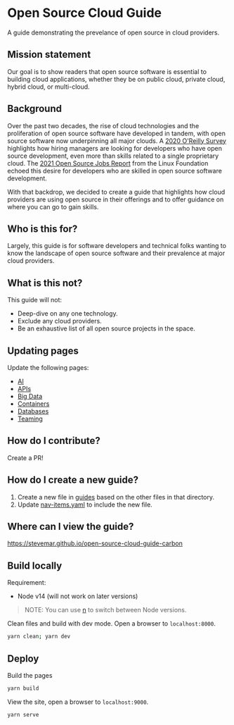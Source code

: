 # Open Source Cloud Guide

A guide demonstrating the prevelance of open source in cloud providers.

## Mission statement

Our goal is to show readers that open source software is essential to building cloud applications, whether they be on public cloud, private cloud, hybrid cloud, or multi-cloud.

## Background

Over the past two decades, the rise of cloud technologies and the proliferation of open source software have developed in tandem, with open source software now underpinning all major clouds. A [2020 O'Reilly Survey](https://www.ibm.com/downloads/cas/PXR1GGZN) highlights how hiring managers are looking for developers who have open source development, even more than skills related to a single proprietary cloud. The [2021 Open Source Jobs Report](https://www.linuxfoundation.org/resources/publications/open-source-jobs-report-2021/?SSAID=862413&sscid=91k5_w9w4l) from the Linux Foundation echoed this desire for developers who are skilled in open source software development.

With that backdrop, we decided to create a guide that highlights how cloud providers are using open source in their offerings and to offer guidance on where you can go to gain skills.

## Who is this for?

Largely, this guide is for software developers and technical folks wanting to know the landscape of open source software and their prevalence at major cloud providers.

## What is this not?

This guide will not:

* Deep-dive on any one technology.
* Exclude any cloud providers.
* Be an exhaustive list of all open source projects in the space.

## Updating pages

Update the following pages:

* [AI](src/pages/guides/ai.mdx)
* [APIs](src/pages/guides/serving-apis.mdx)
* [Big Data](src/pages/guides/big-data.mdx)
* [Containers](src/pages/guides/containers.mdx)
* [Databases](src/pages/guides/databases.mdx)
* [Teaming](src/pages/guides/teaming.mdx)

## How do I contribute?

Create a PR!

## How do I create a new guide?

1. Create a new file in [guides](src/pages/guides) based on the other files in that directory.
2. Update [nav-items.yaml](src/data/nav-items.yaml) to include the new file.

## Where can I view the guide?

<https://stevemar.github.io/open-source-cloud-guide-carbon>

## Build locally

Requirement:

* Node v14 (will not work on later versions)

> NOTE: You can use [n](https://www.npmjs.com/package/n) to switch between Node versions.

Clean files and build with dev mode. Open a browser to `localhost:8000`.

```bash
yarn clean; yarn dev
```

## Deploy

Build the pages

```bash
yarn build
```

View the site, open a browser to `localhost:9000`.

```bash
yarn serve
```
